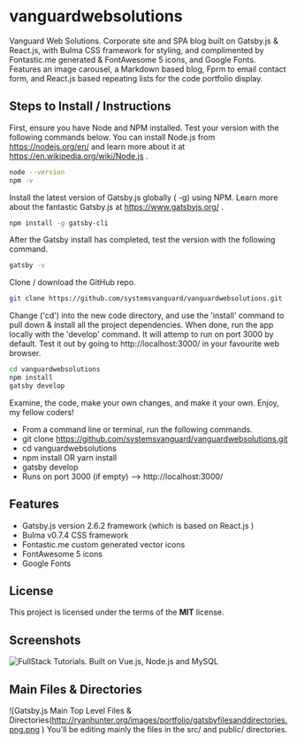 # vanguardwebsolutions
Vanguard Web Solutions.  Corporate site and SPA blog built on Gatsby.js & React.js, with Bulma CSS framework for styling, and complimented by Fontastic.me generated & FontAwesome 5 icons, and Google Fonts.  Features an image carousel, a Markdown based blog, Fprm to email contact form, and React.js based repeating lists for the code portfolio display.

## Steps to Install / Instructions

First, ensure you have Node and NPM installed.  Test your version with the following commands below.  You can install Node.js from https://nodejs.org/en/ and learn more about it at https://en.wikipedia.org/wiki/Node.js .

```sh
node --version
npm -v
``` 

Install the latest version of Gatsby.js globally ( -g) using NPM.  Learn more about the fantastic Gatsby.js at https://www.gatsbyjs.org/ .
```sh
npm install -g gatsby-cli
```

After the Gatsby install has completed, test the version with the following command.
```sh
gatsby -v
```


Clone / download the GitHub repo.

```sh
git clone https://github.com/systemsvanguard/vanguardwebsolutions.git 
```

Change ('cd') into the new code directory, and use the 'install' command to pull down & install all the project dependencies. When done, run the app locally with the 'develop' command.  It will attemp to run on port 3000 by default.  Test it out by going to http://localhost:3000/ in your favourite web browser. 

```sh
cd vanguardwebsolutions
npm install
gatsby develop
```
 
Examine, the code, make your own changes, and make it your own.  Enjoy, my fellow coders!

- From a command line or terminal, run the following commands.
- git clone https://github.com/systemsvanguard/vanguardwebsolutions.git 
- cd vanguardwebsolutions
- npm install OR yarn install
- gatsby develop
- Runs on port 3000 (if empty) --> http://localhost:3000/




## Features
- Gatsby.js version 2.6.2 framework (which is based on React.js )
- Bulma v0.7.4 CSS framework
- Fontastic.me custom generated vector icons
- FontAwesome 5 icons
- Google Fonts


## License
This project is licensed under the terms of the **MIT** license.


## Screenshots

![FullStack Tutorials. Built on Vue.js, Node.js and MySQL](http://ryanhunter.org/images/portfolio/vanguardwebsolutions.png )


## Main Files & Directories
![Gatsby.js Main Top Level Files & Directories(http://ryanhunter.org/images/portfolio/gatsbyfilesanddirectories.png.png )
You'll be editing mainly the files in the src/ and public/ directories.

